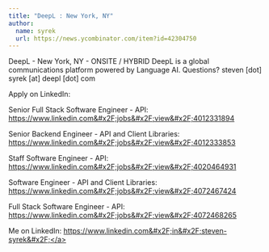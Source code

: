 ```yaml
---
title: "DeepL : New York, NY"
author:
  name: syrek
  url: https://news.ycombinator.com/item?id=42304750
---
```

DeepL - New York, NY - ONSITE &#x2F; HYBRID DeepL is a global communications platform powered by Language AI.
Questions? steven [dot] syrek [at] deepl [dot] com

Apply on LinkedIn:

Senior Full Stack Software Engineer - API: <a href="https:&#x2F;&#x2F;www.linkedin.com&#x2F;jobs&#x2F;view&#x2F;4012331894" rel="nofollow">https:&#x2F;&#x2F;www.linkedin.com&#x2F;jobs&#x2F;view&#x2F;4012331894</a>

Senior Backend Engineer - API and Client Libraries: <a href="https:&#x2F;&#x2F;www.linkedin.com&#x2F;jobs&#x2F;view&#x2F;4012333853" rel="nofollow">https:&#x2F;&#x2F;www.linkedin.com&#x2F;jobs&#x2F;view&#x2F;4012333853</a>

Staff Software Engineer - API: <a href="https:&#x2F;&#x2F;www.linkedin.com&#x2F;jobs&#x2F;view&#x2F;4020464931" rel="nofollow">https:&#x2F;&#x2F;www.linkedin.com&#x2F;jobs&#x2F;view&#x2F;4020464931</a>

Software Engineer - API and Client Libraries: <a href="https:&#x2F;&#x2F;www.linkedin.com&#x2F;jobs&#x2F;view&#x2F;4072467424" rel="nofollow">https:&#x2F;&#x2F;www.linkedin.com&#x2F;jobs&#x2F;view&#x2F;4072467424</a>

Full Stack Software Engineer - API: <a href="https:&#x2F;&#x2F;www.linkedin.com&#x2F;jobs&#x2F;view&#x2F;4072468265" rel="nofollow">https:&#x2F;&#x2F;www.linkedin.com&#x2F;jobs&#x2F;view&#x2F;4072468265</a>

Me on LinkedIn: <a href="https:&#x2F;&#x2F;www.linkedin.com&#x2F;in&#x2F;steven-syrek&#x2F;" rel="nofollow">https:&#x2F;&#x2F;www.linkedin.com&#x2F;in&#x2F;steven-syrek&#x2F;</a>
<JobApplication />
